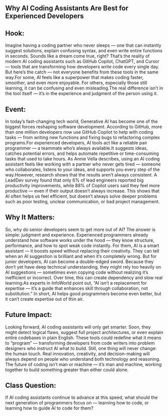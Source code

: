 ## Why AI Coding Assistants Are Best for Experienced Developers

## Hook:

Imagine having a coding partner who never sleeps — one that can instantly suggest solutions, explain confusing syntax, and even write entire functions in seconds. 
Sounds like a dream come true, right?
That’s the reality of modern AI coding assistants such as GitHub Copilot, ChatGPT, and Cursor — tools that are transforming how developers write code every single day.
But here’s the catch — not everyone benefits from these tools in the same way.For some, AI feels like a superpower that makes coding faster, smoother, and even more enjoyable.
For others, especially those still learning, it can be confusing and even misleading.The real difference isn’t in the tool itself — it’s in the experience and judgment of the person using it.

## Event:

In today’s fast-changing tech world, Generative AI has become one of the biggest forces reshaping software development.
According to GitHub, more than one million developers now use GitHub Copilot to help with coding tasks — from writing new functions and fixing bugs to refactoring complex programs.For experienced developers, AI tools act like a reliable pair programmer — a teammate who’s always available.It suggests ideas, catches potential errors, and helps automate repetitive or time-consuming tasks that used to take hours.
As Annie Vella describes, using an AI coding assistant feels like working with a partner who never gets tired — someone who collaborates, listens to your ideas,
and supports you every step of the way.However, research shows that the results aren’t always consistent.
A LeadDev survey found that only 6% of lead engineers reported big productivity improvements, while 88% of Copilot users said they feel more productive — even if their output doesn’t always increase.
This shows that AI often helps us feel efficient, but doesn’t always solve deeper problems such as poor testing, unclear communication, or bad project management.

## Why It Matters:

So, why do senior developers seem to get more out of AI? The answer is simple: judgment and experience.
Experienced programmers already understand how software works under the hood — they know structure, performance, and how to spot weak code instantly.
For them, AI is a smart assistant — it boosts speed without replacing their creativity. They can tell when an AI suggestion is brilliant and when it’s completely wrong.
But for junior developers, AI can become a double-edged sword.
Because they don’t yet have deep technical understanding, they might rely too heavily on AI suggestions — sometimes even copying code without realizing it’s inefficient or incorrect. Over time, this can create dependency and slow real learning.As experts in InfoWorld point out, “AI isn’t a replacement for expertise — it’s a guide that enhances skill through collaboration, not substitution.” In short, AI helps good programmers become even better, but it can’t create expertise out of thin air.

## Future Impact:

Looking forward, AI coding assistants will only get smarter.
Soon, they might detect logical flaws, suggest full project architectures, or even explain entire codebases in plain English. These tools could redefine what it means to “program” — transforming developers from code writers into problem designers who instruct AI what to build.
 Still, one thing will never change: the human touch. Real innovation, creativity, and decision-making will always depend on people who understand both technology and reasoning.
The future of coding isn’t man or machine — it’s man and machine, working together to build something greater than either could alone.

## Class Question:

If AI coding assistants continue to advance at this speed, what should the next generation of programmers focus on —
learning how to code, or learning how to guide AI to code for them?
